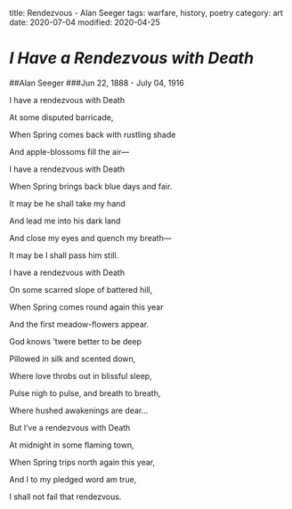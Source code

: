 title: Rendezvous - Alan Seeger
tags: warfare, history, poetry
category: art
date: 2020-07-04
modified: 2020-04-25


# *_I Have a Rendezvous with Death_*
##Alan Seeger
###Jun 22, 1888 - July 04, 1916


I have a rendezvous with Death 

At some disputed barricade, 

When Spring comes back with rustling shade 

And apple-blossoms fill the air— 

I have a rendezvous with Death 

When Spring brings back blue days and fair. 

 

It may be he shall take my hand 

And lead me into his dark land 

And close my eyes and quench my breath— 

It may be I shall pass him still. 

I have a rendezvous with Death 

On some scarred slope of battered hill, 

When Spring comes round again this year  

And the first meadow-flowers appear.  

 

God knows ’twere better to be deep 

Pillowed in silk and scented down, 

Where love throbs out in blissful sleep, 

Pulse nigh to pulse, and breath to breath, 

Where hushed awakenings are dear...  

But I’ve a rendezvous with Death 

At midnight in some flaming town, 

When Spring trips north again this year, 

And I to my pledged word am true,  

I shall not fail that rendezvous. 
